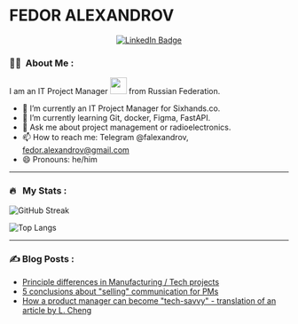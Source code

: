 <h1> FEDOR ALEXANDROV </h1>
<p align="center">
<a href="https://www.linkedin.com/in/fedor-alexandrov"><img src="https://img.shields.io/badge/LinkedIn-blue?style=for-the-badge&logo=linkedin&logoColor=white" alt="LinkedIn Badge"></a>
</p>

### :woman_technologist: &nbsp;About Me :

I am an IT Project Manager <img src="https://media.giphy.com/media/WUlplcMpOCEmTGBtBW/giphy.gif" width="30"> from Russian Federation.

- 🔭 I’m currently an IT Project Manager for Sixhands.co.
- 🌱 I’m currently learning Git, docker, Figma, FastAPI.
- 💬 Ask me about project management or radioelectronics.
- 📫 How to reach me: Telegram @falexandrov, fedor.alexandrov@gmail.com 
- 😄 Pronouns: he/him

---

### 🔥 &nbsp; My Stats :
![GitHub Streak](http://github-readme-streak-stats.herokuapp.com/?user=fedosique&theme=dark&background=000000)

![Top Langs](https://github-readme-stats.vercel.app/api/top-langs/?username=fedosique&layout=compact&theme=vision-friendly-dark)

---

### ✍️ Blog Posts : 
- [Principle differences in Manufacturing / Tech projects](https://github.com/fedosique/Manufacturing-Tech-Differences)
- [5 conclusions about "selling" communication for PMs](https://github.com/fedosique/5-results-of-PM-work/)
- [How a product manager can become "tech-savvy" - translation of an article by L. Cheng](https://github.com/fedosique/Technical-Minimum-for-PM/)
<!-- BLOG-POST-LIST:START -->
<!-- BLOG-POST-LIST:END -->

